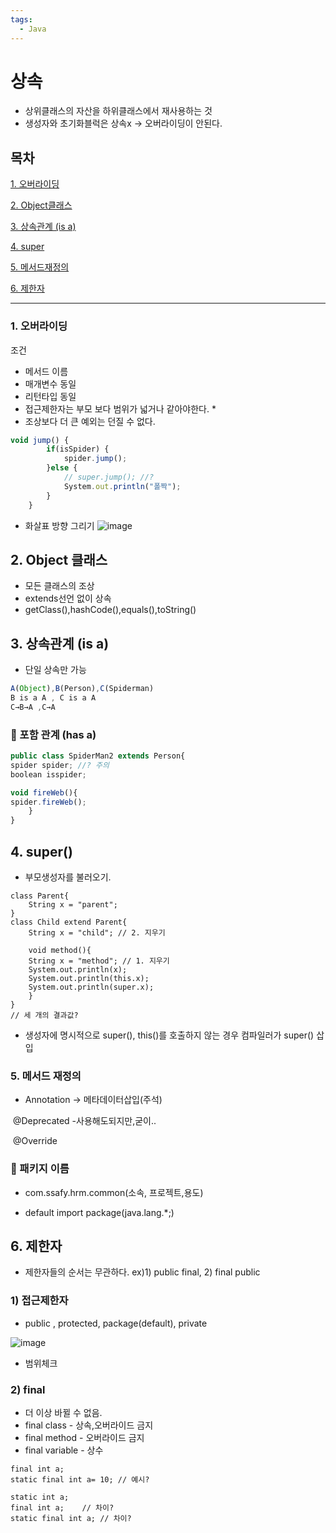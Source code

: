 ```yaml
---
tags:
  - Java
---
```


# 상속

- 상위클래스의 자산을 하위클래스에서 재사용하는 것
- 생성자와 초기화블럭은 상속x -> 오버라이딩이 안된다.



## 목차

[1. 오버라이딩](#1-오버라이딩)

[2. Object클래스](#2-object-클래스)

[3. 상속관계 (is a)](#3-상속관계-is-a)

[4. super](#4-super )

[5. 메서드재정의](#5-메서드-재정의)

[6. 제한자](#6-제한자)

---

### 1. 오버라이딩

조건

- 메서드 이름
- 매개변수 동일
- 리턴타입 동일
- 접근제한자는 부모 보다 범위가 넓거나 같아야한다. *
- 조상보다 더 큰 예외는 던질 수 없다.

```jsx
void jump() {
		if(isSpider) {
			spider.jump();
		}else {
			// super.jump(); //?
			System.out.println("폴짝");
		}
	}
```

- 화살표 방향 그리기
![image](https://github.com/SeokJuGo/SSAFY_TIL/assets/116260619/9299967f-8d42-4189-bd90-ca677ea72c4a)




## 2. Object 클래스

- 모든 클래스의 조상
- extends선언 없이 상속
- getClass(),hashCode(),equals(),toString()

## 3. 상속관계 (is a)

- 단일 상속만 가능

```jsx
A(Object),B(Person),C(Spiderman)
B is a A , C is a A
C→B→A ,C→A
```

### 🎤 포함 관계 (has a)

```jsx
public class SpiderMan2 extends Person{
spider spider; //? 주의
boolean isspider;

void fireWeb(){
spider.fireWeb();
	}
}
```

## 4. super() 

- 부모생성자를 불러오기.

```
class Parent{
	String x = "parent";
}
class Child extend Parent{
	String x = "child"; // 2. 지우기
	
	void method(){
	String x = "method"; // 1. 지우기
	System.out.println(x);
	System.out.println(this.x);
	System.out.println(super.x);
	}
}
// 세 개의 결과값?
```

- 생성자에 명시적으로 super(), this()를 호출하지 않는 경우 컴파일러가 super() 삽입



### 5. 메서드 재정의

- Annotation -> 메타데이터삽입(주석)

​	@Deprecated -사용해도되지만,굳이..

​	@Override

### 🎤 패키지 이름

- com.ssafy.hrm.common(소속, 프로젝트,용도)

- default import package(java.lang.*;)

## 6. 제한자

- 제한자들의 순서는 무관하다. ex)1) public final, 2) final public

### 1) 접근제한자

- public , protected, package(default), private

![image](https://github.com/SeokJuGo/SSAFY_TIL/assets/116260619/e3a02358-0d26-4e1e-96be-eb76266f96bb)

- 범위체크
### 2) final

- 더 이상 바뀔 수 없음.
- final class - 상속,오버라이드 금지
- final method - 오버라이드 금지
- final variable - 상수

```
final int a;
static final int a= 10; // 예시?
```



```
static int a;
final int a;	// 차이?
static final int a; // 차이?
```

